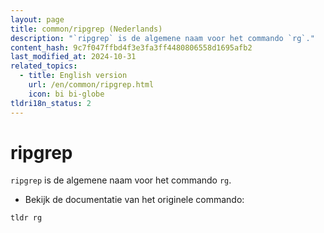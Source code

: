 ```yaml
---
layout: page
title: common/ripgrep (Nederlands)
description: "`ripgrep` is de algemene naam voor het commando `rg`."
content_hash: 9c7f047ffbd4f3e3fa3ff4480806558d1695afb2
last_modified_at: 2024-10-31
related_topics:
  - title: English version
    url: /en/common/ripgrep.html
    icon: bi bi-globe
tldri18n_status: 2
---
```

# ripgrep

`ripgrep` is de algemene naam voor het commando `rg`.

- Bekijk de documentatie van het originele commando:

`tldr rg`
